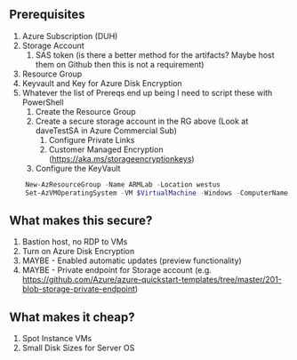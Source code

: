 ## Prerequisites
  
  1. Azure Subscription (DUH)
  2. Storage Account
     1. SAS token (is there a better method for the artifacts? Maybe host them on Github then this is not a requirement)
  3. Resource Group
  4. Keyvault and Key for Azure Disk Encryption
  5. Whatever the list of Prereqs end up being I need to script these with PowerShell
     1. Create the Resource Group
     2. Create a secure storage account in the RG above (Look at daveTestSA in Azure Commercial Sub)
        1. Configure Private Links
        2. Customer Managed Encryption (https://aka.ms/storageencryptionkeys)
     3. Configure the KeyVault

``` Powershell
    New-AzResourceGroup -Name ARMLab -Location westus
    Set-AzVMOperatingSystem -VM $VirtualMachine -Windows -ComputerName $ComputerName -Credential $Credential -ProvisionVMAgent -EnableAutoUpdate -PatchMode "AutomaticByPlatform"
```

## What makes this secure?

1. Bastion host, no RDP to VMs
2. Turn on Azure Disk Encryption
3. MAYBE - Enabled automatic updates (preview functionality)
4. MAYBE - Private endpoint for Storage account (e.g. https://github.com/Azure/azure-quickstart-templates/tree/master/201-blob-storage-private-endpoint)

## What makes it cheap?

1. Spot Instance VMs
2. Small Disk Sizes for Server OS
